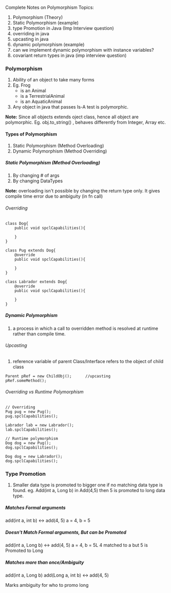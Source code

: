 Complete Notes on Polymorphism
Topics:
1. Polymorphism (Theory)
2. Static Polymorphism (example)
3. type Promotion in Java (Imp Interview question)
4. overriding in java
5. upcasting in java
6. dynamic polymorphism (example)
7. can we implement dynamic polymorphism with instance variables?
8. covariant return types in java (imp interview question)

### Polymorphism
1. Ability of an object to take many forms
2. Eg. Frog
    - is an Animal
    - is a TerrestrialAnimal
    - is an AquaticAnimal
3. Any object in java that passes Is-A test is polymorphic.

**Note:** Since all objects extends oject class, hence all object are polymorphic.
    Eg.
    obj.to_string() , behaves differently from Integer, Array etc. 

#### Types of Polymorphism
1. Static Polymorphism (Method Overloading)
2. Dynamic Polymorphism (Method Overriding)

##### Static Polymorphism (Method Overloading)
1. By changing # of args
2. By changing DataTypes

**Note:** overloading isn't possible by changing the return type only. It gives compile time error due to ambiguity (in fn call)


###### Overriding
```
class Dog{
    public void spclCapabilities(){

    }
}

class Pug extends Dog{
    @override
    public void spclCapabilities(){

    }
}

class Labrador extends Dog{
    @override
    public void spclCapabilities(){

    }
}
```

##### Dynamic Polymorphism
1. a process in which a call to overridden method is resolved at runtime rather than compile time.


###### Upcasting
1. reference variable of parent Class/Interface refers to the object of child class

```
Parent pRef = new ChildObj();      //upcasting
pRef.someMethod();
```


###### Overriding vs Runtime Polymorphism

```
// Overriding
Pug pug = new Pug();
pug.spclCapabilities();

Labrador lab = new Labrador();
lab.spclCapabilities();

// Runtime polymorphism
Dog dog = new Pug();
dog.spclCapabilities();

Dog dog = new Labrador();
dog.spclCapabilities();
```














### Type Promotion
1. Smaller data type is promoted to bigger one if no matching data type is found.
eg.
    Add(int a, Long b)
    in Add(4,5) then 5 is promoted to long data type.


##### Matches Formal arguments
add(int a, int b) <-> add(4, 5)
a = 4, b = 5

##### Doesn't Match Formal arguments, But can be Promoted
add(int a, Long b) <-> add(4, 5)
a = 4, b = 5L
4 matched to a but 5 is Promoted to Long

##### Matches more than once/Ambiguity
add(int a, Long b)
add(Long a, int b)  <-> add(4, 5)

Marks ambiguity for who to promo long
